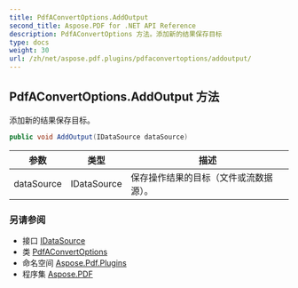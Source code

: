 ```yaml
---
title: PdfAConvertOptions.AddOutput
second_title: Aspose.PDF for .NET API Reference
description: PdfAConvertOptions 方法。添加新的结果保存目标
type: docs
weight: 30
url: /zh/net/aspose.pdf.plugins/pdfaconvertoptions/addoutput/
---
```

## PdfAConvertOptions.AddOutput 方法

添加新的结果保存目标。

```csharp
public void AddOutput(IDataSource dataSource)
```

| 参数 | 类型 | 描述 |
| --- | --- | --- |
| dataSource | IDataSource | 保存操作结果的目标（文件或流数据源）。 |

### 另请参阅

* 接口 [IDataSource](../../idatasource/)
* 类 [PdfAConvertOptions](../)
* 命名空间 [Aspose.Pdf.Plugins](../../../aspose.pdf.plugins/)
* 程序集 [Aspose.PDF](../../../)